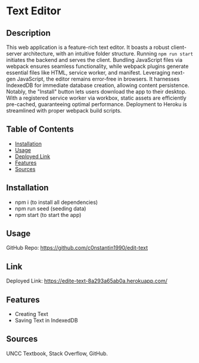 # Text Editor

## Description

This web application is a feature-rich text editor. It boasts a robust client-server architecture, with an intuitive folder structure. Running `npm run start` initiates the backend and serves the client. Bundling JavaScript files via webpack ensures seamless functionality, while webpack plugins generate essential files like HTML, service worker, and manifest. Leveraging next-gen JavaScript, the editor remains error-free in browsers. It harnesses IndexedDB for immediate database creation, allowing content persistence. Notably, the "Install" button lets users download the app to their desktop. With a registered service worker via workbox, static assets are efficiently pre-cached, guaranteeing optimal performance. Deployment to Heroku is streamlined with proper webpack build scripts.

## Table of Contents

- [Installation](#installation)
- [Usage](#usage)
- [Deployed Link](#Link)
- [Features](#Features)
- [Sources](#sources)

## Installation

- npm i (to install all dependencies)
- npm run seed (seeding data)
- npm start (to start the app)

## Usage

GitHub Repo: https://github.com/c0nstantin1990/edit-text

## Link

Deployed Link: https://edite-text-8a293a65ab0a.herokuapp.com/

## Features

- Creating Text
- Saving Text in IndexedDB

## Sources

UNCC Textbook, Stack Overflow, GitHub.
